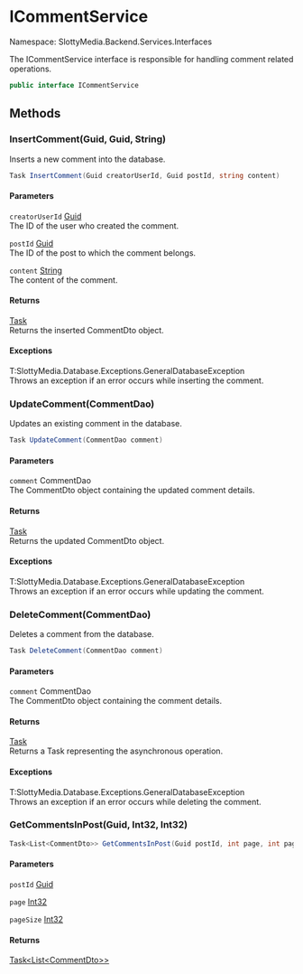 # ICommentService

Namespace: SlottyMedia.Backend.Services.Interfaces

The ICommentService interface is responsible for handling comment related operations.

```csharp
public interface ICommentService
```

## Methods

### **InsertComment(Guid, Guid, String)**

Inserts a new comment into the database.

```csharp
Task InsertComment(Guid creatorUserId, Guid postId, string content)
```

#### Parameters

`creatorUserId` [Guid](https://docs.microsoft.com/en-us/dotnet/api/system.guid)<br>
The ID of the user who created the comment.

`postId` [Guid](https://docs.microsoft.com/en-us/dotnet/api/system.guid)<br>
The ID of the post to which the comment belongs.

`content` [String](https://docs.microsoft.com/en-us/dotnet/api/system.string)<br>
The content of the comment.

#### Returns

[Task](https://docs.microsoft.com/en-us/dotnet/api/system.threading.tasks.task)<br>
Returns the inserted CommentDto object.

#### Exceptions

T:SlottyMedia.Database.Exceptions.GeneralDatabaseException<br>
Throws an exception if an error occurs while inserting the comment.

### **UpdateComment(CommentDao)**

Updates an existing comment in the database.

```csharp
Task UpdateComment(CommentDao comment)
```

#### Parameters

`comment` CommentDao<br>
The CommentDto object containing the updated comment details.

#### Returns

[Task](https://docs.microsoft.com/en-us/dotnet/api/system.threading.tasks.task)<br>
Returns the updated CommentDto object.

#### Exceptions

T:SlottyMedia.Database.Exceptions.GeneralDatabaseException<br>
Throws an exception if an error occurs while updating the comment.

### **DeleteComment(CommentDao)**

Deletes a comment from the database.

```csharp
Task DeleteComment(CommentDao comment)
```

#### Parameters

`comment` CommentDao<br>
The CommentDto object containing the comment details.

#### Returns

[Task](https://docs.microsoft.com/en-us/dotnet/api/system.threading.tasks.task)<br>
Returns a Task representing the asynchronous operation.

#### Exceptions

T:SlottyMedia.Database.Exceptions.GeneralDatabaseException<br>
Throws an exception if an error occurs while deleting the comment.

### **GetCommentsInPost(Guid, Int32, Int32)**

```csharp
Task<List<CommentDto>> GetCommentsInPost(Guid postId, int page, int pageSize)
```

#### Parameters

`postId` [Guid](https://docs.microsoft.com/en-us/dotnet/api/system.guid)<br>

`page` [Int32](https://docs.microsoft.com/en-us/dotnet/api/system.int32)<br>

`pageSize` [Int32](https://docs.microsoft.com/en-us/dotnet/api/system.int32)<br>

#### Returns

[Task&lt;List&lt;CommentDto&gt;&gt;](https://docs.microsoft.com/en-us/dotnet/api/system.threading.tasks.task-1)<br>
